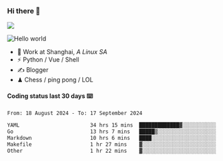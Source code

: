 ### Hi there 👋
![](https://komarev.com/ghpvc/?username=Xuhandsome)


<img src="https://github-readme-stats.vercel.app/api?username=XuHandsome&show_icons=true&theme=merko" alt="Hello world">

<br/>

- 🍻  Work at Shanghai, _A Linux SA_
- ⚡  Python / Vue / Shell
- ✍️  Blogger
- ♟  Chess / ping pong / LOL

#### Coding status last 30 days ⌨️

<!--START_SECTION:waka-->

```txt
From: 18 August 2024 - To: 17 September 2024

YAML                       34 hrs 15 mins  █████████████▓░░░░░░░░░░░   54.57 %
Go                         13 hrs 7 mins   █████▒░░░░░░░░░░░░░░░░░░░   20.90 %
Markdown                   10 hrs 6 mins   ████░░░░░░░░░░░░░░░░░░░░░   16.11 %
Makefile                   1 hr 27 mins    ▓░░░░░░░░░░░░░░░░░░░░░░░░   02.33 %
Other                      1 hr 22 mins    ▓░░░░░░░░░░░░░░░░░░░░░░░░   02.20 %
```

<!--END_SECTION:waka-->
